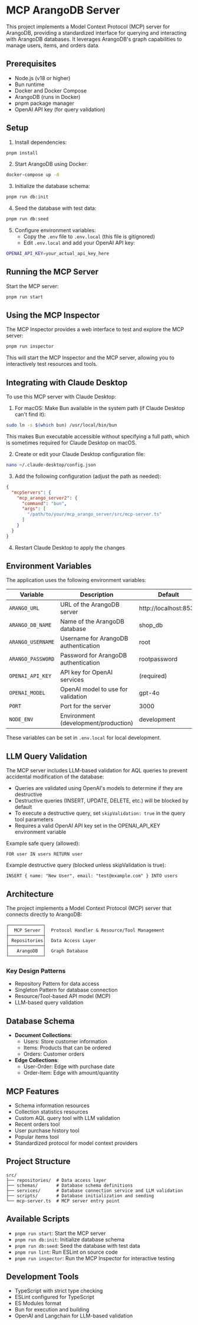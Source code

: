 # MCP ArangoDB Server

This project implements a Model Context Protocol (MCP) server for ArangoDB, providing a standardized interface for querying and interacting with ArangoDB databases. It leverages ArangoDB's graph capabilities to manage users, items, and orders data.

## Prerequisites

- Node.js (v18 or higher)
- Bun runtime
- Docker and Docker Compose
- ArangoDB (runs in Docker)
- pnpm package manager
- OpenAI API key (for query validation)

## Setup

1. Install dependencies:
```bash
pnpm install
```

2. Start ArangoDB using Docker:
```bash
docker-compose up -d
```

3. Initialize the database schema:
```bash
pnpm run db:init
```

4. Seed the database with test data:
```bash
pnpm run db:seed
```

5. Configure environment variables:
   - Copy the `.env` file to `.env.local` (this file is gitignored)
   - Edit `.env.local` and add your OpenAI API key:
```bash
OPENAI_API_KEY=your_actual_api_key_here
```

## Running the MCP Server

Start the MCP server:
```bash
pnpm run start
```

## Using the MCP Inspector

The MCP Inspector provides a web interface to test and explore the MCP server:

```bash
pnpm run inspector
```

This will start the MCP Inspector and the MCP server, allowing you to interactively test resources and tools.

## Integrating with Claude Desktop

To use this MCP server with Claude Desktop:

1. For macOS: Make Bun available in the system path (if Claude Desktop can't find it):
```bash
sudo ln -s $(which bun) /usr/local/bin/bun
```
This makes Bun executable accessible without specifying a full path, which is sometimes required for Claude Desktop on macOS.

2. Create or edit your Claude Desktop configuration file:
```bash
nano ~/.claude-desktop/config.json
```

3. Add the following configuration (adjust the path as needed):
```json
{
  "mcpServers": {
    "mcp_arango_server2": {
      "command": "bun",
      "args": [
        "/path/to/your/mcp_arango_server/src/mcp-server.ts"
      ]
    }
  }
}
```

4. Restart Claude Desktop to apply the changes

## Environment Variables

The application uses the following environment variables:

| Variable | Description | Default |
|----------|-------------|---------|
| `ARANGO_URL` | URL of the ArangoDB server | http://localhost:8530 |
| `ARANGO_DB_NAME` | Name of the ArangoDB database | shop_db |
| `ARANGO_USERNAME` | Username for ArangoDB authentication | root |
| `ARANGO_PASSWORD` | Password for ArangoDB authentication | rootpassword |
| `OPENAI_API_KEY` | API key for OpenAI services | (required) |
| `OPENAI_MODEL` | OpenAI model to use for validation | gpt-4o |
| `PORT` | Port for the server | 3000 |
| `NODE_ENV` | Environment (development/production) | development |

These variables can be set in `.env.local` for local development.

## LLM Query Validation

The MCP server includes LLM-based validation for AQL queries to prevent accidental modification of the database:

- Queries are validated using OpenAI's models to determine if they are destructive
- Destructive queries (INSERT, UPDATE, DELETE, etc.) will be blocked by default
- To execute a destructive query, set `skipValidation: true` in the query tool parameters
- Requires a valid OpenAI API key set in the OPENAI_API_KEY environment variable

Example safe query (allowed):
```
FOR user IN users RETURN user
```

Example destructive query (blocked unless skipValidation is true):
```
INSERT { name: "New User", email: "test@example.com" } INTO users
```

## Architecture

The project implements a Model Context Protocol (MCP) server that connects directly to ArangoDB:

```
┌─────────────┐
│  MCP Server │  Protocol Handler & Resource/Tool Management
├─────────────┤
│ Repositories│  Data Access Layer
├─────────────┤
│   ArangoDB  │  Graph Database
└─────────────┘
```

### Key Design Patterns
- Repository Pattern for data access
- Singleton Pattern for database connection
- Resource/Tool-based API model (MCP)
- LLM-based query validation

## Database Schema

- **Document Collections**: 
  - Users: Store customer information
  - Items: Products that can be ordered
  - Orders: Customer orders
- **Edge Collections**:
  - User-Order: Edge with purchase date
  - Order-Item: Edge with amount/quantity

## MCP Features

- Schema information resources
- Collection statistics resources
- Custom AQL query tool with LLM validation
- Recent orders tool
- User purchase history tool
- Popular items tool
- Standardized protocol for model context providers

## Project Structure

```
src/
├── repositories/  # Data access layer
├── schemas/       # Database schema definitions
├── services/      # Database connection service and LLM validation
├── scripts/       # Database initialization and seeding
└── mcp-server.ts  # MCP server entry point
```

## Available Scripts

- `pnpm run start`: Start the MCP server
- `pnpm run db:init`: Initialize database schema
- `pnpm run db:seed`: Seed the database with test data
- `pnpm run lint`: Run ESLint on source code
- `pnpm run inspector`: Run the MCP Inspector for interactive testing

## Development Tools

- TypeScript with strict type checking
- ESLint configured for TypeScript
- ES Modules format
- Bun for execution and building
- OpenAI and Langchain for LLM-based validation 